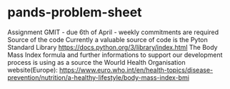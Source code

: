 # pands-problem-sheet
Assignment GMIT - due 6th of April - weekly commitments are required
Source of the code 
Currently a valuable source of code is the Pyton Standard Library https://docs.python.org/3/library/index.html
The Body Mass Index formula and further informations to support our development process is using as a source the Wourld Health Organisation website(Europe):  https://www.euro.who.int/en/health-topics/disease-prevention/nutrition/a-healthy-lifestyle/body-mass-index-bmi